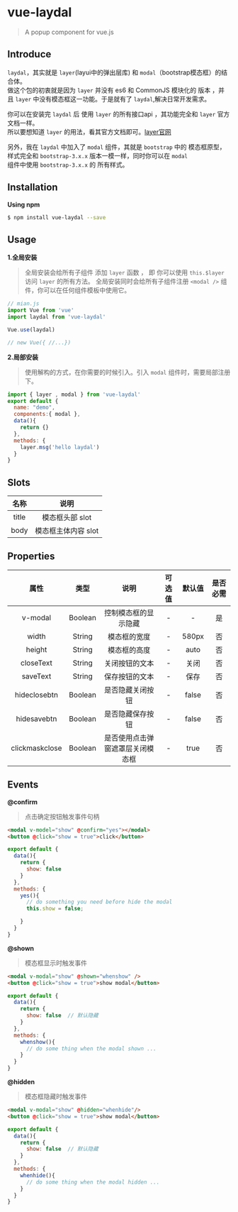 # vue-laydal
> A popup component for vue.js

## Introduce
`laydal`，其实就是 `layer`(layui中的弹出层库) 和 `modal`（bootstrap模态框）的结合体。<br/>
做这个包的初衷就是因为 `layer` 并没有 es6 和 CommonJS 模块化的 版本 ，并且 `layer` 中没有模态框这一功能。于是就有了 `laydal`,解决日常开发需求。<br />

你可以在安装完 `laydal` 后 使用 `layer` 的所有接口api ，其功能完全和 `layer` 官方文档一样。<br/>
所以要想知道 `layer` 的用法，看其官方文档即可。<a href="https://layer.layui.com/">layer官网</a> <br/>

另外，我在 `laydal` 中加入了 `modal` 组件，其就是 `bootstrap` 中的 模态框原型，样式完全和 `bootstrap-3.x.x` 版本一模一样，同时你可以在 `modal` <br/>
组件中使用 `bootstrap-3.x.x` 的 所有样式。


## Installation
**Using npm**
``` bash
$ npm install vue-laydal --save
```

## Usage

**1.全局安装**
> 全局安装会给所有子组件 添加 `layer` 函数 ， 即 你可以使用 `this.$layer` 访问 `layer` 的所有方法。
> 全局安装同时会给所有子组件注册 `<modal />` 组件，你可以在任何组件模板中使用它。

``` js
// mian.js
import Vue from 'vue'
import laydal from 'vue-laydal'

Vue.use(laydal)

// new Vue({ //...})
```
**2.局部安装**
> 使用解构的方式，在你需要的时候引入。引入 `modal` 组件时，需要局部注册下。

``` js
import { layer , modal } from 'vue-laydal'
export default {
  name: "demo",
  components:{ modal },
  data(){
    return {}
  },
  methods: {
    layer.msg('hello laydal')
  }
}
```

## Slots
| 名称 | 说明 |
| :----: | :----: |
| title | 模态框头部 slot |
| body | 模态框主体内容 slot |


## Properties

| 属性 | 类型 | 说明 | 可选值 | 默认值 | 是否必需 |
| :----: | :----: | :----: | :----: | :----: | :----: |
| v-modal | Boolean | 控制模态框的显示隐藏 | - | - | 是 |
| width | String | 模态框的宽度 | - | 580px | 否 |
| height | String | 模态框的高度 | - | auto | 否 |
| closeText | String | 关闭按钮的文本 | - | 关闭 | 否 |
| saveText | String | 保存按钮的文本 | - | 保存 | 否 |
| hideclosebtn | Boolean | 是否隐藏关闭按钮 | - | false | 否 |
| hidesavebtn | Boolean | 是否隐藏保存按钮 | - | false | 否 |
| clickmaskclose | Boolean | 是否使用点击弹窗遮罩层关闭模态框 | - | true | 否 |


## Events

**@confirm**
> 点击确定按钮触发事件句柄

``` html
<modal v-model="show" @confirm="yes"></modal>
<button @click="show = true">click</button>
```

``` js
export default {
  data(){
    return {
      show: false
    }
  },
  methods: {
    yes(){
      // do something you need before hide the modal
      this.show = false;

    }
  }
}
```


**@shown**
> 模态框显示时触发事件

``` html
<modal v-modal="show" @shown="whenshow" />
<button @click="show = true">show modal</button>
```

``` js
export default {
  data(){
    return {
      show: false  // 默认隐藏
    }
  },
  methods: {
    whenshow(){
      // do some thing when the modal shown ...
    }
  }
}
```

**@hidden**
> 模态框隐藏时触发事件

``` html
<modal v-modal="show" @hidden="whenhide"/>
<button @click="show = true">show modal</button>
```

``` js
export default {
  data(){
    return {
      show: false  // 默认隐藏
    }
  },
  methods: {
    whenhide(){
      // do some thing when the modal hidden ...
    }
  }
}
```
